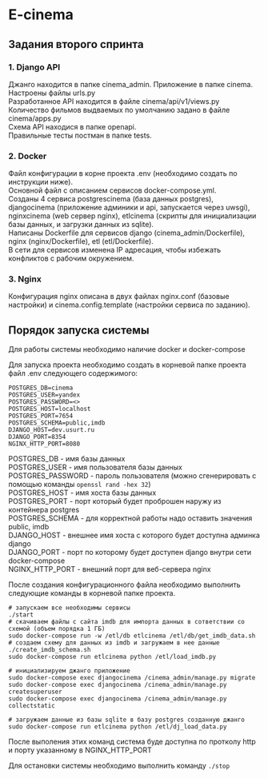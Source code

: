 # E-cinema
## Задания второго спринта
### 1. Django API
Джанго находится в папке cinema_admin. Приложение в папке cinema.  
Настроены файлы urls.py  
Разработанное API находится в файле cinema/api/v1/views.py
Количество фильмов выдваемых по умолчанию задано в файле cinema/apps.py  
Схема API находися в папке openapi.  
Правильные тесты постман в папке tests.  

### 2. Docker
Файл конфигурации в корне проекта .env (необходимо создать по инструкции ниже).  
Основной файл c описанием сервисов docker-compose.yml.  
Созданы 4 сервиса postgrescinema (база данных postgres), djangocinema (приложение админики и api, запускается через uwsgi), nginxcinema (web сервер nginx), etlcinema (скрипты для инициализации базы данных, и загрузки данных из sqlite).  
Написаны Dockerfile для сервисов django (cinema_admin/Dockerfile), nginx (nginx/Dockerfile), etl (etl/Dockerfile).  
В сети для сервисов изменена IP адресация, чтобы избежать конфликтов с рабочим окружением.  

### 3. Nginx
Конфигурация nginx описана в двух файлах nginx.conf (базовые настройки) и cinema.config.template (настройки сервиса по заданию).  

## Порядок запуска системы
Для работы системы необходимо наличие docker и docker-compose

Для запуска проекта необходимо создать в корневой папке проекта файл .env следующего содержимого:
```shell
POSTGRES_DB=cinema
POSTGRES_USER=yandex
POSTGRES_PASSWORD=<>
POSTGRES_HOST=localhost
POSTGRES_PORT=7654
POSTGRES_SCHEMA=public,imdb
DJANGO_HOST=dev.usurt.ru
DJANGO_PORT=8354
NGINX_HTTP_PORT=8080
```

POSTGRES_DB - имя базы данных  
POSTGRES_USER - имя пользователя базы данных  
POSTGRES_PASSWORD - пароль пользователя (можно сгенерировать с помощью команды ```openssl rand -hex 32```)  
POSTGRES_HOST - имя хоста базы данных  
POSTGRES_PORT - порт который будет проброшен наружу из контейнера postgres  
POSTGRES_SCHEMA - для корректной работы надо оставить значения public, imdb  
DJANGO_HOST - внешнее имя хоста с которого будет доступна админка django  
DJANGO_PORT - порт по которому будет доступен django внутри сети docker-compose  
NGINX_HTTP_PORT - внешний порт для веб-сервера nginx  
  
После создания конфигурационного файла необходимо выполнить следующие команды в корневой папке проекта.
```shell
# запускаем все необходимы сервисы
./start
# скачиваем файлы с сайта imdb для импорта данных в сответствии со схемой (объем порядка 1 ГБ)
sudo docker-compose run -w /etl/db etlcinema /etl/db/get_imdb_data.sh
# создаем схему для данных из imdb и загружаем в нее данные
./create_imdb_schema.sh
sudo docker-compose run etlcinema python /etl/load_imdb.py

# инициализируем джанго приложение
sudo docker-compose exec djangocinema /cinema_admin/manage.py migrate
sudo docker-compose exec djangocinema /cinema_admin/manage.py createsuperuser
sudo docker-compose exec djangocinema /cinema_admin/manage.py collectstatic

# загружаем данные из базы sqlite в базу postgres созданную джанго
sudo docker-compose run etlcinema python /etl/dj_load_data.py
```

После выполения этих команд система буде доступна по протколу http и порту указанному в NGINX_HTTP_PORT  
  
Для остановки системы необходимо выполнить команду ```./stop```